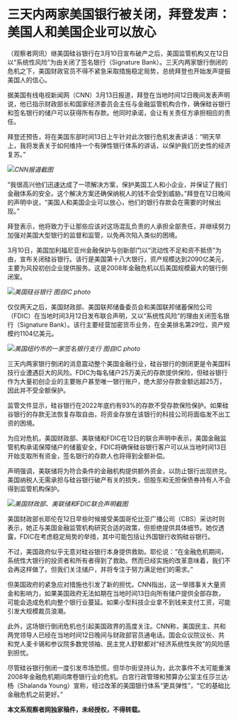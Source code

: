 # 三天内两家美国银行被关闭，拜登发声：美国人和美国企业可以放心

（观察者网讯）继美国硅谷银行在3月10日宣布破产之后，美国监管机构又在12日以“系统性风险”为由关闭了签名银行（Signature
Bank）。三天内两家银行倒闭的危机之下，美国财政官员不得不紧急采取措施稳定局势，总统拜登也开始发声提振美国人的信心。

据美国有线电视新闻网（CNN）3月13日报道，拜登在当地时间12日晚间发表声明说，他已指示财政部长和国家经济委员会主任与金融监管机构合作，确保硅谷银行和签名银行的储户可以获得所有存款。他同时承诺，会让有关责任方承担相应的责任。

拜登还预告，将在美国东部时间13日上午针对此次银行危机发表讲话：“明天早上，我将发表关于如何维持一个有弹性银行体系的讲话，以保护我们历史性的经济复苏。”

![](https://inews.gtimg.com/newsapp_bt/0/15738053949/1000)_CNN报道截图_

“我很高兴他们迅速达成了一项解决方案，保护美国工人和小企业，并保证了我们金融体系的安全。这个解决方案还确保纳税人的钱不会受到威胁。”拜登在12日晚间的声明中说，“美国人和美国企业可以放心，他们的银行存款会在需要的时候出现。”

拜登表示，他将致力于让那些应该对这场混乱负责的人承担全部责任，并继续努力加强对美国大型银行的监督和监管，以免再次陷入类似的困境。

3月10日，美国加利福尼亚州金融保护与创新部门以“流动性不足和资不抵债”为由，宣布关闭硅谷银行。该行是美国第十八大银行，资产规模达到2090亿美元，主要为风投初创企业提供服务。这是2008年金融危机以后美国规模最大的银行倒闭案。

![](https://inews.gtimg.com/newsapp_bt/0/15738053952/1000)_美国硅谷银行 图自IC photo_

仅仅两天之后，美国财政部、美国联邦储备委员会和美国联邦储蓄保险公司（FDIC）在当地时间3月12日发布联合声明，又以“系统性风险”的理由关闭签名银行（Signature
Bank）。该行主要经营加密货币业务，在全美排名第29位，资产规模约1104亿美元。

![](https://inews.gtimg.com/newsapp_bt/0/15738053972/1000)_美国纽约市的一家签名银行支行 图自IC
photo_

三天内两家银行倒闭的消息震动整个美国金融行业，硅谷银行的倒闭更是令美国科技行业遭遇巨大的风险。FDIC为每名储户25万美元的存款提供保险，但硅谷银行作为大量初创企业的主要账户甚至唯一银行账户，绝大部分存款金额远超25万，因此并不受全额保护。

监管文件显示，硅谷银行在2022年底约有93%的存款不受存款保险保护。如果硅谷银行的存款无法恢复存取自由，将资金存放在该银行的科技公司将面临发不出工资的困境。

为应对危机，美国财政部、美联储和FDIC在12日的联合声明中表示，美国金融监管机构承诺保障储户的储蓄安全，FDIC将确保硅谷银行客户可以从当地时间13日开始支取所有资金，签名银行的存款人也将得到全额补偿。

声明强调，美联储将为符合条件的金融机构提供额外资金，以防止银行出现挤兑。美国纳税人无需承担与硅谷银行破产有关的损失，但股东和无担保债券持有人不会得到监管机构保护。

![](https://inews.gtimg.com/newsapp_bt/0/15737232975/1000)_美国财政部、美联储和FDIC联合声明截图_

美国财政部长耶伦在12日早些时候接受美国哥伦比亚广播公司（CBS）采访时则表示，她正与美国金融监管机构研究合适的政策，但拒绝提供具体细节。她仅透露，FDIC在考虑稳定局势的举措，其中可能包括让外国银行收购硅谷银行。

不过，美国政府似乎无意对硅谷银行本身提供救助。耶伦说：“在金融危机期间，系统性大银行的投资者和所有者得到了救助。然而已经实施的改革意味着，我们不会再这样做了。但我们关注储户，并将专注于努力满足他们的需求。”

但美国政府的紧急应对措施也引发了新的担忧。CNN指出，这一举措事关大量资金和影响力，如果美国政府无法如期在当地时间13日向所有储户提供全部存款，可能会造成危机向整个银行业蔓延。如果小型科技企业拿不到钱来支付工资，可能引发大规模裁员浪潮。

此外，这场银行倒闭危机也引起美国政界的高度关注。CNN称，美国民主、共和两党领导人已经在当地时间12日晚间与财政部官员通电话。国会众议院议长、共和党人麦卡锡和参议院多数党领袖、民主党人舒默都对“经济系统性失败”的风险感到担忧。

尽管硅谷银行倒闭一度引发市场恐慌，但华尔街坚持认为，此次事件不太可能重演2008年金融危机期间席卷银行业的危机。白宫行政管理和预算办公室主任莎兰达·杨（Shalanda
Young）宣称，经过改革的美国银行体系“更具弹性”，“它的基础比金融危机之前更好。”

**本文系观察者网独家稿件，未经授权，不得转载。**

